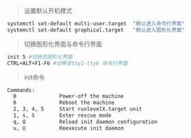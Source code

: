 > 设置默认开机模式

```bash
systemctl set-default multi-user.target  "默认进入命令行界面"
systemctl set-default graphical.target   "默认进入图形化界面"
```

> 切换图形化界面与命令行界面

```bash
init 5 #切换至图形化界面
CTRL+ALT+F1-F6 #切换至tty1-tty6 命令行界面
```

> init命令

```bash
Commands:
  0              Power-off the machine
  6              Reboot the machine
  2, 3, 4, 5     Start runlevelX.target unit
  1, s, S        Enter rescue mode
  q, Q           Reload init daemon configuration
  u, U           Reexecute init daemon
```

